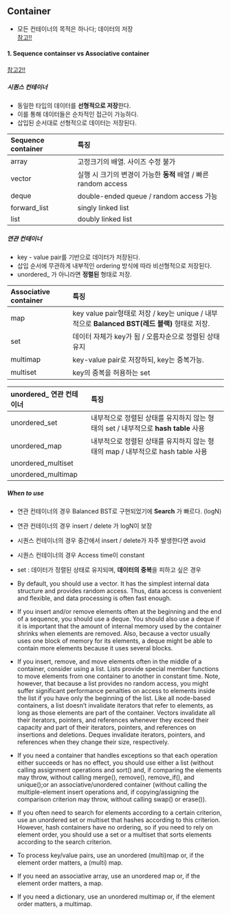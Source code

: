 ## Container  
  * 모든 컨테이너의 목적은 하나다; 데이터의 저장  
  [참고!!](https://subscription.packtpub.com/book/application_development/9781788831390/1/ch01lvl1sec9/associative-containers)  
#### 1. Sequence containser vs Associative container  
  [참고2!!](https://www.hackerearth.com/practice/notes/c-stls-when-to-use-which-stl/)  

##### 시퀀스 컨테이너  
  * 동일한 타입의 데이터를 **선형적으로 저장**한다. 
  * 이를 통해 데이터들은 순차적인 접근이 가능하다.  
  * 삽입된 순서대로 선형적으로 데이터는 저장된다.  
  

| Sequence container | 특징 |
|:--------|:----------|
| array | 고정크기의 배열. 사이즈 수정 불가 |
| vector | 실행 시 크기의 변경이 가능한 **동적** 배열 / 빠른 random access |
| deque | double-ended queue / random access 가능 |
|forward_list | singly linked list | 
|list| doubly linked list |
 
 ##### 연관 컨테이너  
   * key - value pair를 기반으로 데이터가 저장된다.  
   * 삽입 순서에 무관하게 내부적인 ordering 방식에 따라 비선형적으로 저장된다.  
   * unordered_ 가 아니라면 **정렬된** 형태로 저장.  
   
 |Associative container | 특징 | 
 |:----------|:------------|
 |map| key value pair형태로 저장 / key는 unique / 내부적으로 **Balanced BST(레드 블랙)** 형태로 저장. |
 |set| 데이터 자체가 key가 됨 / 오름차순으로 정렬된 상태 유지 |
 |multimap| key-value pair로 저장하되, key는 중복가능.| 
 |multiset | key의 중복을 허용하는 set | 
 
 
 |unordered_ 연관 컨테이너 | 특징 |
 |:----------|:-------------|
 |unordered_set | 내부적으로 정렬된 상태를 유지하지 않는 형태의 set / 내부적으로 **hash table** 사용|
 |unordered_map | 내부적으로 정렬된 상태를 유지하지 않는 형태의 map / 내부적으로 hash table 사용 |
 |unordered_multiset ||
 |unordered_multimap ||
 
 
 ##### When to use  
 
   * 연관 컨테이너의 경우 Balanced BST로 구현되었기에 **Search** 가 빠르다. (logN)  
   * 연관 컨테이너의 경우 insert / delete 가 logN이 보장  
   * 시퀀스 컨테이너의 경우 중간에서 insert / delete가 자주 발생한다면 avoid  
   * 시퀀스 컨테이너의 경우 Access time이 constant
   * set : 데이터가 정렬된 상태로 유지되며, **데이터의 중복**을 피하고 싶은 경우  
   
   
* By default, you should use a vector. It has the simplest internal data structure and provides random access. Thus, data access is convenient and flexible, and data processing is often fast enough.

* If you insert and/or remove elements often at the beginning and the end of a sequence, you should use a deque. You should also use a deque if it is important that the amount of internal memory used by the container shrinks when elements are removed. Also, because a vector usually uses one block of memory for its elements, a deque might be able to contain more elements because it uses several blocks.

* If you insert, remove, and move elements often in the middle of a container, consider using a list. Lists provide special member functions to move elements from one container to another in constant time. Note, however, that because a list provides no random access, you might suffer significant performance penalties on access to elements inside the list if you have only the beginning of the list. Like all node-based containers, a list doesn’t invalidate iterators that refer to elements, as long as those elements are part of the container. Vectors invalidate all their iterators, pointers, and references whenever they exceed their capacity and part of their iterators, pointers, and references on insertions and deletions. Deques invalidate iterators, pointers, and references when they change their size, respectively.

* If you need a container that handles exceptions so that each operation either succeeds or has no effect, you should use either a list (without calling assignment operations and sort() and, if comparing the elements may throw, without calling merge(), remove(), remove_if(), and unique();or an associative/unordered container (without calling the multiple-element insert operations and, if copying/assigning the comparison criterion may throw, without calling swap() or erase()).

* If you often need to search for elements according to a certain criterion, use an unordered set or multiset that hashes according to this criterion. However, hash containers have no ordering, so if you need to rely on element order, you should use a set or a multiset that sorts elements according to the search criterion.

* To process key/value pairs, use an unordered (multi)map or, if the element order matters, a (multi) map.

* If you need an associative array, use an unordered map or, if the element order matters, a map.

* If you need a dictionary, use an unordered multimap or, if the element order matters, a multimap.
 
